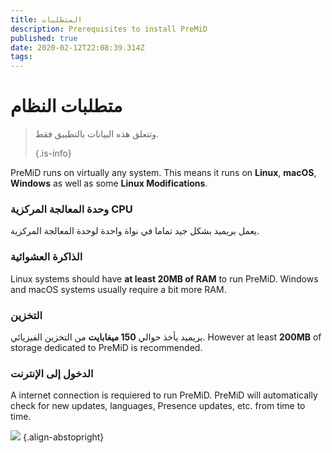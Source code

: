 ```yaml
---
title: المتطلبات
description: Prerequisites to install PreMiD
published: true
date: 2020-02-12T22:08:39.314Z
tags:
---
```


# متطلبات النظام

> وتتعلق هذه البيانات بالتطبيق فقط. 
> 
> {.is-info}

PreMiD runs on virtually any system. This means it runs on **Linux**, **macOS**, **Windows** as well as some **Linux Modifications**.

### وحدة المعالجة المركزية CPU
يعمل بريميد بشكل جيد تماما في نواة واحدة لوحدة المعالجة المركزية.

### الذاكرة العشوائية
Linux systems should have **at least 20MB of RAM** to run PreMiD. Windows and macOS systems usually require a bit more RAM.

### التخزين
بريميد يأخذ حوالي **150 ميغابايت** من التخزين الفيزيائي. However at least **200MB** of storage dedicated to PreMiD is recommended.

### الدخول إلى الإنترنت
A internet connection is requiered to run PreMiD. PreMiD will automatically check for new updates, languages, Presence updates, etc. from time to time.

![](https://a.icons8.com/ViUXyjOj/f4tFww/svg.svg) {.align-abstopright}
